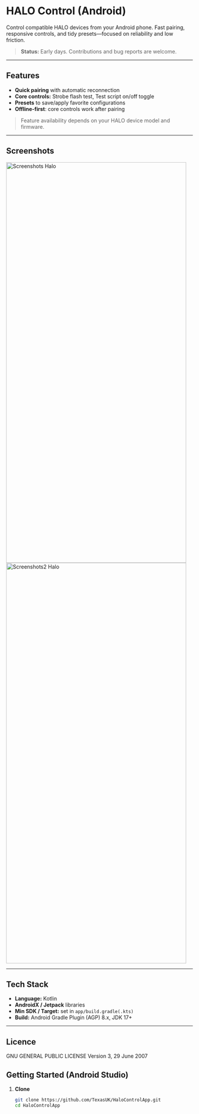 # HALO Control (Android)

Control compatible HALO devices from your Android phone. Fast pairing, responsive controls, and tidy presets—focused on reliability and low friction.

> **Status:** Early days. Contributions and bug reports are welcome.

---

## Features

- **Quick pairing** with automatic reconnection  
- **Core controls:** Strobe flash test, Test script on/off toggle 
- **Presets** to save/apply favorite configurations  
- **Offline-first**: core controls work after pairing

> Feature availability depends on your HALO device model and firmware.

---

## Screenshots

<img width="486" height="1080" alt="Screenshots Halo" src="https://github.com/user-attachments/assets/53102ee5-5c3d-4ebc-8ce5-f82c6068d309" />

<img width="486" height="1080" alt="Screenshots2 Halo" src="https://github.com/user-attachments/assets/e7d0f234-7872-4700-bf23-504b71e66a14" />


---

## Tech Stack

- **Language:** Kotlin  
- **AndroidX / Jetpack** libraries  
- **Min SDK / Target:** set in `app/build.gradle(.kts)`  
- **Build:** Android Gradle Plugin (AGP) 8.x, JDK 17+


---
## Licence

GNU GENERAL PUBLIC LICENSE Version 3, 29 June 2007

## Getting Started (Android Studio)

1. **Clone**
   ```bash
   git clone https://github.com/TexasUK/HaloControlApp.git
   cd HaloControlApp
